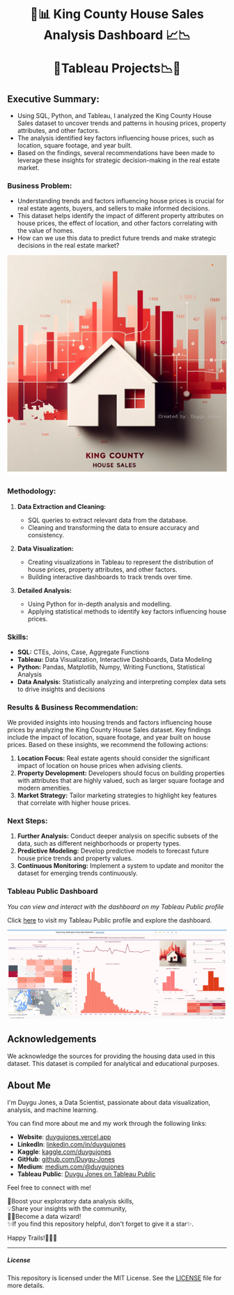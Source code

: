 <h1 align="center">
🏡📊 King County House Sales Analysis Dashboard 📈📉
  
🎯Tableau Projects📉🔬
</h1>

## Executive Summary:

- Using SQL, Python, and Tableau, I analyzed the King County House Sales dataset to uncover trends and patterns in housing prices, property attributes, and other factors. 
- The analysis identified key factors influencing house prices, such as location, square footage, and year built. 
- Based on the findings, several recommendations have been made to leverage these insights for strategic decision-making in the real estate market.

### Business Problem:

- Understanding trends and factors influencing house prices is crucial for real estate agents, buyers, and sellers to make informed decisions. 
- This dataset helps identify the impact of different property attributes on house prices, the effect of location, and other factors correlating with the value of homes. 
- How can we use this data to predict future trends and make strategic decisions in the real estate market?

<p align="center">
  <img src="https://github.com/Duygu-Jones/Dashboard_Projects/blob/main/TABLEAU/House-Sales-Tableau-Dashboard/houseSales1.png">
</p>

### Methodology:

1. **Data Extraction and Cleaning:**
   - SQL queries to extract relevant data from the database.
   - Cleaning and transforming the data to ensure accuracy and consistency.

2. **Data Visualization:**
   - Creating visualizations in Tableau to represent the distribution of house prices, property attributes, and other factors.
   - Building interactive dashboards to track trends over time.

3. **Detailed Analysis:**
   - Using Python for in-depth analysis and modelling.
   - Applying statistical methods to identify key factors influencing house prices.

### Skills:

- **SQL:** CTEs, Joins, Case, Aggregate Functions
- **Tableau:** Data Visualization, Interactive Dashboards, Data Modeling
- **Python:** Pandas, Matplotlib, Numpy, Writing Functions, Statistical Analysis
- **Data Analysis:** Statistically analyzing and interpreting complex data sets to drive insights and decisions

### Results & Business Recommendation:

We provided insights into housing trends and factors influencing house prices by analyzing the King County House Sales dataset. 
Key findings include the impact of location, square footage, and year built on house prices. 
Based on these insights, we recommend the following actions:

1. **Location Focus:** Real estate agents should consider the significant impact of location on house prices when advising clients.
2. **Property Development:** Developers should focus on building properties with attributes that are highly valued, such as larger square footage and modern amenities.
3. **Market Strategy:** Tailor marketing strategies to highlight key features that correlate with higher house prices.

### Next Steps:

1. **Further Analysis:** Conduct deeper analysis on specific subsets of the data, such as different neighborhoods or property types.
2. **Predictive Modeling:** Develop predictive models to forecast future house price trends and property values.
3. **Continuous Monitoring:** Implement a system to update and monitor the dataset for emerging trends continuously.

### Tableau Public Dashboard

*You can view and interact with the dashboard on my Tableau Public profile*

Click [here](https://public.tableau.com/app/profile/duygu.jones/viz/KingCountyWashingtonHouseSalesDashboard_17146621211640/CountyWashingtonHouseSalesDashboard2) to visit my Tableau Public profile and explore the dashboard.

![](https://github.com/Duygu-Jones/Dashboard_Projects/blob/main/TABLEAU/House-Sales-Tableau-Dashboard/House_Sales_Tableau_Dashboard.png)

## Acknowledgements

We acknowledge the sources for providing the housing data used in this dataset. 
This dataset is compiled for analytical and educational purposes.

## About Me

I'm Duygu Jones, a Data Scientist, passionate about data visualization, analysis, and machine learning. <br>

You can find more about me and my work through the following links:

- **Website**: [duygujones.vercel.app](https://duygujones.vercel.app/)
- **LinkedIn**: [linkedin.com/in/duygujones](https://www.linkedin.com/in/duygujones/)
- **Kaggle**: [kaggle.com/duygujones](https://www.kaggle.com/duygujones)
- **GitHub**: [github.com/Duygu-Jones](https://github.com/Duygu-Jones)
- **Medium**: [medium.com/@duygujones](https://medium.com/@duygujones)
- **Tableau Public**: [Duygu Jones on Tableau Public](https://public.tableau.com/app/profile/duygu.jones/vizzes)

Feel free to connect with me!<br>

🎯Boost your exploratory data analysis skills,<br> 
💡Share your insights with the community,<br>
👩‍💻Become a data wizard!<br>
✨If you find this repository helpful, don't forget to give it a star✨.<br>

Happy Trails!👩‍💻✨

---

##### License

This repository is licensed under the MIT License. See the [LICENSE](LICENSE) file for more details.
